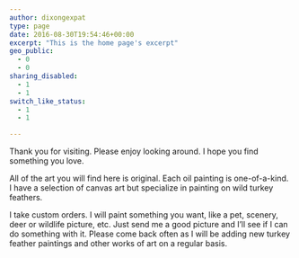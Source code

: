 ```yaml
---
author: dixongexpat
type: page
date: 2016-08-30T19:54:46+00:00
excerpt: "This is the home page's excerpt"
geo_public:
  - 0
  - 0
sharing_disabled:
  - 1
  - 1
switch_like_status:
  - 1
  - 1

---
```

Thank you for visiting. Please enjoy looking around. I hope you find something you love.

All of the art you will find here is original. Each oil painting is one-of-a-kind. I have a selection of canvas art but specialize in painting on wild turkey feathers.

I take custom orders. I will paint something you want, like a pet, scenery, deer or wildlife picture, etc. Just send me a good picture and I’ll see if I can do something with it. Please come back often as I will be adding new turkey feather paintings and other works of art on a regular basis.